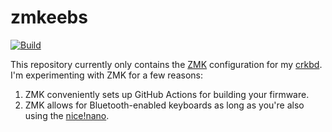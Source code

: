 # zmkeebs
[![Build](https://github.com/pcheng17/zmkeebs/actions/workflows/build.yml/badge.svg)](https://github.com/pcheng17/zmkeebs/actions/workflows/build.yml)

This repository currently only contains the [ZMK](https://zmk.dev/) configuration for my [crkbd](https://github.com/foostan/crkbd). I'm experimenting with ZMK for a few reasons:
1. ZMK conveniently sets up GitHub Actions for building your firmware.
2. ZMK allows for Bluetooth-enabled keyboards as long as you're also using the [nice!nano](https://nicekeyboards.com/nice-nano/).

